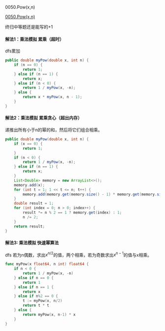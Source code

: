 0050.Pow(x,n)

[0050.Pow(x,n)](https://leetcode-cn.com/problems/powx-n/)

终归中等题还是能写的+1

#### 解法1：乘法模拟 累乘（超时）

dfs累加

```java
public double myPow(double x, int n) {
    if (n == 0) {
        return 1;
    } else if (n == 1) {
        return x;
    } else if (n < 0) {
        return 1 / myPow(x, -n);
    } else {
        return x * myPow(x, n - 1);
    }
}
```

#### 解法2：乘法模拟 累乘贪心（超出内存）

递推出所有小于n的幂的和，然后将它们组合相乘。

```java
public double myPow(double x, int n) {
    if (x == 0) {
        return 1;
    }
    if (n < 0) {
        return 1 / myPow(x, -n);
    } else if (n == 1) {
        return x;
    }
    List<Double> memory = new ArrayList<>();
    memory.add(x);
    for (int t = 1; 1 << t <= n; t++) {
        memory.add(memory.get(memory.size() - 1) * memory.get(memory.size() - 1));
    }
    double result = 1;
    for (int index = 0; n > 0; index++) {
        result *= n % 2 == 1 ? memory.get(index) : 1;
        n /= 2;
    }
    return result;
}
```

#### 解法3: 乘法模拟 快速幂算法

dfs 若为n偶数，求出$x^{n/2}$的值，两个相乘，若为奇数求出$x^{n-1}$的值与x相乘。

```go
func myPow(x float64, n int) float64 {
	if n < 0 {
		return 1 / myPow(x, -n)
	} else if n == 0 {
		return 1
	} else if n == 1 {
		return x
	} else if n%2 == 0 {
		t := myPow(x, n/2)
		return t * t
	} else {
		return myPow(x, n-1) * x
	}
}
```
